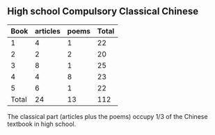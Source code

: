 ## High school Compulsory Classical Chinese

| Book  | articles | poems | Total |
|-------|----------|-------|-------|
| 1     | 4        | 1     | 22    |
| 2     | 2        | 2     | 20    |
| 3     | 8        | 1     | 25    |
| 4     | 4        | 8     | 23    |
| 5     | 6        | 1     | 22    |
| Total | 24       | 13    | 112   |

The classical part (articles plus the poems) occupy 1/3 of the Chinese
textbook in high school.
